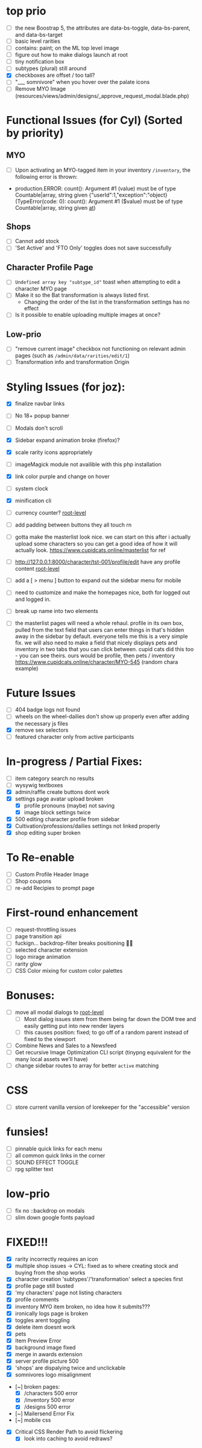 # top prio
- [ ] the new Boostrap 5, the attributes are data-bs-toggle, data-bs-parent, and data-bs-target
- [ ] basic level rarities
- [ ] contains: paint; on the ML top level image
- [ ] figure out how to make dialogs launch at root
- [ ] tiny notification box
- [ ] subtypes (plural) still around
- [x] checkboxes are offset / too tall?
- [ ] "___ somnivore" when you hover over the palate icons
- [ ] Remove MYO Image (resources/views/admin/designs/_approve_request_modal.blade.php)

# Functional Issues (for Cyl) (Sorted by priority)
## MYO
- [ ] Upon activating an MYO-tagged item in your inventory `/inventory`, the following error is thrown:
- production.ERROR: count(): Argument #1 (value) must be of type Countable|array, string given {"userId":1,"exception":"object} (TypeError(code: 0): count(): Argument #1 ($value) must be of type Countable|array, string given [at](/app/Services/CharacterManager.php#107))
## Shops
- [ ] Cannot add stock
- [ ] 'Set Active' and 'FTO Only' toggles does not save successfully
## Character Profile Page
- [ ] `Undefined array key "subtype_id"` toast when attempting to edit a character MYO page
- [ ] Make it so the Bat transformation is always listed first.
    - Changing the order of the list in the transformation settings has no effect
- [ ] Is it possible to enable uploading multiple images at once?
## Low-prio
- [ ] "remove current image" checkbox not functioning on relevant admin pages (such as `/admin/data/rarities/edit/1`)
- [ ] Transformation info and transformation Origin

# Styling Issues (for joz):
- [x] finalize navbar links
- [ ] No 18+ popup banner
- [ ] Modals don't scroll
- [x] Sidebar expand animation broke (firefox)?
- [x] scale rarity icons appropriately
- [ ] imageMagick module not availible with this php installation
- [x] link color purple and change on hover
- [ ] system clock
- [x] minification cli
- [ ] currency counter? [root-level](app/Models/Currency/Currency.php#310)
- [ ] add padding between buttons they all touch rn
- [ ] gotta make the masterlist look nice. we can start on this after i actually upload some characters so you can get a good idea of how it will actually look. https://www.cupidcats.online/masterlist for ref
- [ ] http://127.0.0.1:8000/character/tst-001/profile/edit have any profile content [root-level](resources/views/character/character.blade.php#64)
- [ ] add a [ > menu ] button to expand out the sidebar menu for mobile
- [ ] need to customize and make the homepages nice, both for logged out and logged in.
- [ ] break up name into two elements
- [ ] the masterlist pages will need a whole rehaul. profile in its own box, pulled from the text field that users can enter things in that's hidden away in the sidebar by default. everyone tells me this is a very simple fix. we will also need to make a field that nicely displays pets and inventory in two tabs that you can click between. cupid cats did this too - you can see theirs. ours would be profile, then pets / inventory https://www.cupidcats.online/character/MYO-545 (random chara example)


# Future Issues
- [ ] 404 badge logs not found
- [ ] wheels on the wheel-dailies don't show up properly even after adding the necessary js files
- [x] remove sex selectors
- [ ] featured character only from active participants

# In-progress / Partial Fixes:
- [ ] item category search no results
- [ ] wysywig textboxes
- [x] admin/raffle create buttons dont work
- [x] settings page avatar upload broken
  - [x] profile pronouns (maybe) not saving
  - [x] image block settings twice
- [x] 500 editing character profile from sidebar
- [x] Cultivation/professions/dailies settings not linked properly
- [x] shop editing super broken

# To Re-enable
- [ ] Custom Profile Header Image
- [ ] Shop coupons
- [ ] re-add Recipies to prompt page

# First-round enhancement
- [ ] request-throttling issues
- [ ] page transition api
- [ ] fuckign... backdrop-filter breaks positioning 😮‍💨
- [ ] selected character extension
- [ ] logo mirage animation
- [ ] rarity glow
- [ ] CSS Color mixing for custom color palettes

# Bonuses:
- [ ] move all modal dialogs to [root-level](resources/views/layouts/app.blade.php#L173)
  - [ ] Most dialog issues stem from them being far down the DOM tree and easily getting put into new render layers
  - [ ] this causes position: fixed; to go off of a random parent instead of fixed to the viewport
- [ ] Combine News and Sales to a Newsfeed
- [ ] Get recursive Image Optimization CLI script (tinypng equivalent for the many local assets we'll have)
- [ ] change sidebar routes to array for better `active` matching

# CSS
- [ ] store current vanilla version of lorekeeper for the "accessible" version

# funsies!
- [ ] pinnable quick links for each menu
- [ ] all common quick links in the corner
- [ ] SOUND EFFECT TOGGLE
- [ ] rpg splitter text

# low-prio
- [ ] fix no ::backdrop on modals
- [ ] slim down google fonts payload

# FIXED!!!
- [x] rarity incorrectly requires an icon
- [x] multiple shop issues
    -> CYL: fixed as to where creating stock and buying from the shop works
- [x] character creation 'subtypes'/'transformation' select a species first
- [x] profile page still busted
- [x] 'my characters' page not listing characters
- [x] profile comments
- [x] inventory MYO item broken, no idea how it submits???
- [x] ironically logs page is broken
- [x] toggles arent toggling
- [x] delete item doesnt work
- [x] pets
- [x] Item Preview Error
- [x] background image fixed
- [x] merge in awards extension
- [x] server profile picture 500
- [x] 'shops' are dispalying twice and unclickable
- [x] somnivores logo misalignment
- [~] broken pages:
    - [x] /characters 500 error
    - [x] /inventory 500 error
    - [x] /designs 500 error
- [~] Mailersend Error Fix
- [~] mobile css
- [x] Critical CSS Render Path to avoid flickering
    - [x] look into caching to avoid redraws?

